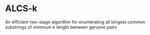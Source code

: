 # ALCS-k
An efficient two-stage algorithm for enumerating all longest common substrings of minimum k length between genome pairs

